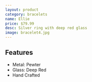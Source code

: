 ```yaml
---
layout: product
category: bracelets
name: Ellie
price: $79.99
desc: Silver ring with deep red glass
image: bracelet4.jpg
---
```


## Features

- Metal: Pewter
- Glass: Deep Red
- Hand Crafted